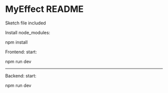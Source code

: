 
# MyEffect README 

Sketch file included

Install node_modules:

npm install

Frontend:
start:

npm run dev

___________________________________________


Backend: 
start: 

npm run dev

